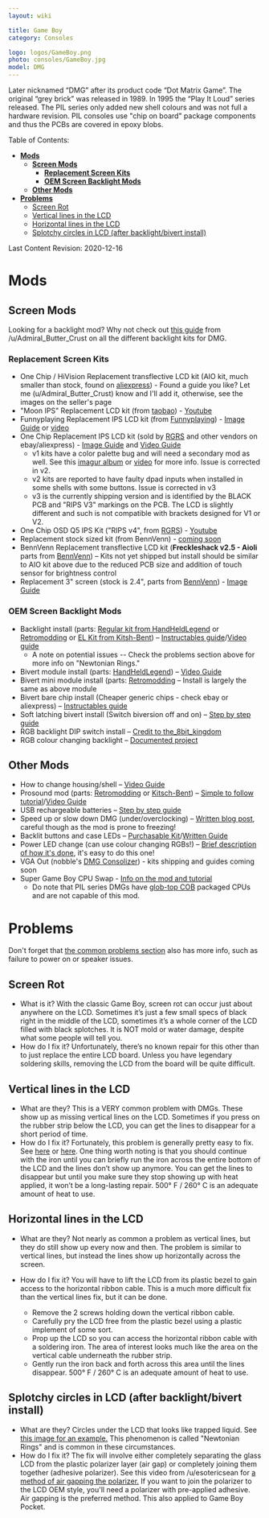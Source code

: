 ```yaml
---
layout: wiki

title: Game Boy
category: Consoles

logo: logos/GameBoy.png
photo: consoles/GameBoy.jpg
model: DMG
---
```

Later nicknamed “DMG” after its product code “Dot Matrix Game”. The original “grey brick” was released in 1989. In 1995 the “Play It Loud” series released. The PIL series only added new shell colours and was not full a hardware revision. PIL consoles use "chip on board" package components and thus the PCBs are covered in epoxy blobs.

Table of Contents:
<!--ts-->
* [**Mods**](#mods)
	* [**Screen Mods**](#screen-mods)
		* [**Replacement Screen Kits**](#replacement-screen-kits)
		* [**OEM Screen Backlight Mods**](#oem-screen-backlight-mods)
	* [**Other Mods**](#other-mods) 
* [**Problems**](#problems)
	* [Screen Rot](#screen-rot)
	* [Vertical lines in the LCD](#vertical-lines-in-the-lcd)
	* [Horizontal lines in the LCD](#horizontal-lines-in-the-lcd)
	* [Splotchy circles in LCD (after backlight/bivert install)](#splotchy-circles-in-lcd-after-backlightbivert-install)
<!--te-->

Last Content Revision: 2020-12-16
  
# Mods

## Screen Mods

Looking for a backlight mod? Why not check out [this guide](../wiki/backlightmods#dmg) from /u/Admiral_Butter_Crust on all the different backlight kits for DMG. 

### Replacement Screen Kits

* One Chip / HiVision Replacement transflective LCD kit (AIO kit, much smaller than stock, found on [aliexpress](https://www.aliexpress.com/item/4000408551332.html)) - Found a guide you like? Let me (u/Admiral_Butter_Crust) know and I'll add it, otherwise, see the images on the seller's page
* "Moon IPS" Replacement LCD kit (from [taobao](https://2.taobao.com/item.htm?id=617735730270)) - [Youtube](https://www.youtube.com/watch?v=zqmTNd748lU)
* Funnyplaying Replacement IPS LCD kit (from [Funnyplaying](https://funnyplaying.com/collections/product/products/dmg-retro-pixel-ips-lcd-kit)) - [Image Guide](https://funnyplaying.com/blogs/gameboy-advance-news/dng-retro-pixel-ips-lcd-kit-install-tutorial) or [video](https://www.youtube.com/watch?v=vCXkbPcrYeQ)
* One Chip Replacement IPS LCD kit (sold by [RGRS](https://retrogamerepairshop.com/products/pre-order-only-game-boy-dmg-01-backlight-ips-lcd-screen-mod-kit-v3-rips) and other vendors on ebay/aliexpress) - [Image Guide](https://cdn.discordapp.com/attachments/246604458744610816/668546575563489320/image0.jpg) and [Video Guide](https://www.youtube.com/watch?v=_DqzA0DJ3bQ)
	* v1 kits have a color palette bug and will need a secondary mod as well. See this [imagur album](https://imgur.com/a/DDlowE5) or [video](https://www.youtube.com/watch?v=cFpnUGuXtbY) for more info. Issue is corrected in v2.
	* v2 kits are reported to have faulty dpad inputs when installed in some shells with some buttons. Issue is corrected in v3
	* v3 is the currently shipping version and is identified by the BLACK PCB and "RIPS V3" markings on the PCB. The LCD is slightly different and such is not compatible with brackets designed for V1 or V2. 
* One Chip OSD Q5 IPS Kit ("RIPS v4", from [RGRS](https://retrogamerepairshop.com/products/dmg-game-boy-dmg-rips-osd-backlight-mod-kit)) - [Youtube](https://youtu.be/_qVffKBdELI)
* Replacement stock sized kit (from BennVenn) - [coming soon](https://www.facebook.com/BennVennElectronics/posts/2482250121888426)
* BennVenn Replacement transflective LCD kit (**Freckleshack v2.5 - Aioli** parts from [BennVenn](https://bennvenn.myshopify.com/collections/aftermarket-lcds/products/freckleshack-pre-orders-batch-7?variant=29881069535335)) – Kits not yet shipped but install should be similar to AIO kit above due to the reduced PCB size and addition of touch sensor for brightness control
* Replacement 3" screen (stock is 2.4", parts from [BennVenn](https://bennvenn.myshopify.com/collections/aftermarket-lcds/products/dmg-3-backlit-lcd-kit)) - [Image Guide](https://bennvenn.myshopify.com/pages/dmg-lcd-install-guide)

### OEM Screen Backlight Mods

* Backlight install (parts: [Regular kit from HandHeldLegend](https://handheldlegend.com/collections/dmg/products/game-boy-backlight-dmg-and-pocket) or [Retromodding](https://www.retromodding.com/collections/gameboy-pocket/products/game-boy-backlight?variant=12258355576855) or [EL Kit from Kitsh-Bent](https://store.kitsch-bent.com/product/el_dmg)) – [Instructables guide](http://www.instructables.com/id/Game-Boy-Backlight-DIY/)/[Video guide](https://www.youtube.com/watch?v=93iCzWmSK4Q)  
    * A note on potential issues -- Check the problems section above for more info on "Newtonian Rings."
* Bivert module install (parts: [HandHeldLegend](https://handheldlegend.com/collections/dmg/products/game-boy-bivert-biversion-module)) – [Video Guide](https://www.youtube.com/watch?v=xS8NQ3dds2k)  
* Bivert mini module install (parts: [Retromodding](https://www.retromodding.com/collections/gameboy/products/game-boy-bivert-board) – Install is largely the same as above module
* Bivert bare chip install (Cheaper generic chips - check ebay or aliexpress) – [Instructables guide](http://www.instructables.com/id/Game-Boy-BivertBiversion-Moditication/)  
* Soft latching bivert install (Switch biversion off and on) – [Step by step guide](http://imgur.com/a/LEo8U)  
* RGB backlight DIP switch install – [Credit to the_8bit_kingdom](http://imgur.com/a/lA0lw)
* RGB colour changing backlight – [Documented project](https://imgur.com/a/dUaim#0DwYjRw)  

## Other Mods

* How to change housing/shell – [Video Guide](https://www.youtube.com/watch?v=nfSkP6pejR0)  
* Prosound mod (parts: [Retromodding](https://www.retromodding.com/collections/gameboy/products/gameboy-pcb-mount-pro-sound-v3) or [Kitsch-Bent](https://store.kitsch-bent.com/product/prosound-kits)) – [Simple to follow tutorial](https://web.archive.org/web/20210308122142/https://guides.brit.co/guides/mod-your-dmg-gameboy-with-prosound-stereo-jack)/[Video Guide](https://www.youtube.com/watch?v=FGlY0quuHGw)  
* USB rechargeable batteries – [Step by step guide](http://imgur.com/a/uIpq4)  
* Speed up or slow down DMG (under/overclocking) – [Written blog post](http://gieskes.nl/underclocking_or_overclocking_the_gameboy_classic_tutorial/), careful though as the mod is prone to freezing!  
* Backlit buttons and case LEDs – [Purchasable Kit](http://store.thursdaycustoms.com/product/rgb-buttons)/[Written Guide](http://chipmusic.org/forums/topic/4152/dmg-case-leds/)  
* Power LED change (can use colour changing RGBs!) – [Brief description of how it's done](http://chipmusic.org/forums/topic/6719/replacing-a-dmg-power-led-can-it-be-done/), it's easy to do this one!  
* VGA Out (nobble's [DMG Consolizer](https://gamebox.systems/products/dmg-consolizer-gameboy-classic-mini-console)) - kits shipping and guides coming soon
* Super Game Boy CPU Swap - [Info on the mod and tutorial](http://noizeinabox.blogspot.com/2012/06/game-boy-super-game-boy-cpu-transplant.html)
    * Do note that PIL series DMGs have [glob-top COB](https://en.wikipedia.org/wiki/Chip_on_board) packaged CPUs and are not capable of this mod.

# Problems

Don't forget that [the common problems section](index) also has more info, such as failure to power on or speaker issues. 
 
## Screen Rot
 
* What is it? With the classic Game Boy, screen rot can occur just about anywhere on the LCD. Sometimes it’s just a few small specs of black right in the middle of the LCD, sometimes it’s a whole corner of the LCD filled with black splotches. It is NOT mold or water damage, despite what some people will tell you.
* How do I fix it? Unfortunately, there’s no known repair for this other than to just replace the entire LCD board. Unless you have legendary soldering skills, removing the LCD from the board will be quite difficult. 
 
## Vertical lines in the LCD
 
 * What are they? This is a VERY common problem with DMGs. These show up as missing vertical lines on the LCD. Sometimes if you press on the rubber strip below the LCD, you can get the lines to disappear for a short period of time.
 * How do I fix it? Fortunately, this problem is generally pretty easy to fix. See [here](https://www.youtube.com/watch?v=l4PArFarm_) or [here](http://www.instructables.com/id/Game-Boy-DMG-Vertical-Line-Repair/). One thing worth noting is that you should continue with the iron until you can briefly run the iron across the entire bottom of the LCD and the lines don’t show up anymore. You can get the lines to disappear but until you make sure they stop showing up with heat applied, it won’t be a long-lasting repair. 500° F / 260° C is an adequate amount of heat to use.
 
## Horizontal lines in the LCD
 
* What are they? Not nearly as common a problem as vertical lines, but they do still show up every now and then. The problem is similar to vertical lines, but instead the lines show up horizontally across the screen.
* How do I fix it? You will have to lift the LCD from its plastic bezel to gain access to the horizontal ribbon cable. This is a much more difficult fix than the vertical lines fix, but it can be done.
 
	* Remove the 2 screws holding down the vertical ribbon cable.
	* Carefully pry the LCD free from the plastic bezel using a plastic implement of some sort.
	* Prop up the LCD so you can access the horizontal ribbon cable with a soldering iron. The area of interest looks much like the area on the vertical cable underneath the rubber strip.
	* Gently run the iron back and forth across this area until the lines disappear. 500° F / 260° C is an adequate amount of heat to use.

## Splotchy circles in LCD (after backlight/bivert install)

* What are they? Circles under the LCD that looks like trapped liquid. See [this image for an example.](https://i.redd.it/wsvc4e42n7u41.jpg) This phenomenon is called "Newtonian Rings" and is common in these circumstances. 
* How do I fix it? The fix will involve either completely separating the glass LCD from the plastic polarizer layer (air gap) or completely joining them together (adhesive polarizer). See this video from /u/esotericsean for [a method of air gapping the polarizer.](https://www.youtube.com/watch?v=-6_s_kNVT0o) If you want to join the polarizer to the LCD OEM style, you'll need a polarizer with pre-applied adhesive. Air gapping is the preferred method. This also applied to Game Boy Pocket. 

